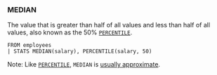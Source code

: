<!--
This is generated by ESQL’s AbstractFunctionTestCase. Do no edit it. See ../README.md for how to regenerate it.
-->

### MEDIAN
The value that is greater than half of all values and less than half of all values, also known as the 50% [`PERCENTILE`](https://www.elastic.co/docs/reference/elasticsearch/query-languages/esql/esql-functions-operators.md#esql-percentile).

```
FROM employees
| STATS MEDIAN(salary), PERCENTILE(salary, 50)
```
Note: Like [`PERCENTILE`](https://www.elastic.co/docs/reference/elasticsearch/query-languages/esql/esql-functions-operators.md#esql-percentile), `MEDIAN` is [usually approximate](https://www.elastic.co/docs/reference/elasticsearch/query-languages/esql/esql-functions-operators.md#esql-percentile-approximate).
